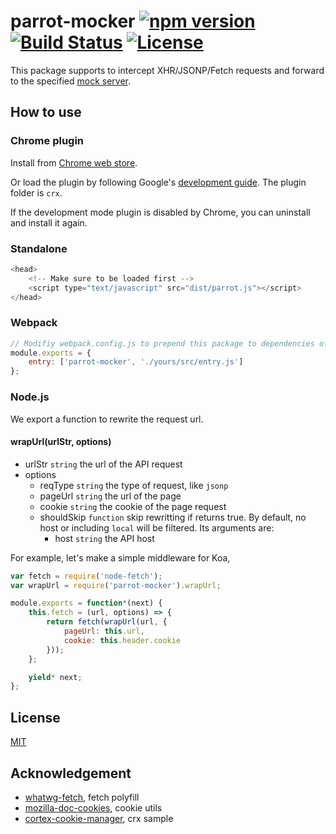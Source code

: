 # parrot-mocker [![npm version](https://badge.fury.io/js/parrot-mocker.svg)](https://badge.fury.io/js/parrot-mocker) [![Build Status](https://travis-ci.org/chinesedfan/parrot-mocker.svg?branch=master)](https://travis-ci.org/chinesedfan/parrot-mocker) [![License](https://img.shields.io/github/license/chinesedfan/parrot-mocker.svg)][license]

This package supports to intercept XHR/JSONP/Fetch requests and forward to the specified [mock server](https://github.com/chinesedfan/parrot-mocker-web).

## How to use

### Chrome plugin

Install from [Chrome web store](https://chrome.google.com/webstore/detail/parrotmocker/hdhamekapmnmceohfdbfelofidflfelm).

Or load the plugin by following Google's [development guide](https://developer.chrome.com/extensions/getstarted#unpacked). The plugin folder is `crx`.

If the development mode plugin is disabled by Chrome, you can uninstall and install it again.

### Standalone

```js
<head>
    <!-- Make sure to be loaded first -->
    <script type="text/javascript" src="dist/parrot.js"></script>
</head>
```

### Webpack

```js
// Modifiy webpack.config.js to prepend this package to dependencies of each entry
module.exports = {
    entry: ['parrot-mocker', './yours/src/entry.js']  
};
```

### Node.js

We export a function to rewrite the request url.

#### wrapUrl(urlStr, options)

- urlStr `string` the url of the API request
- options
    - reqType `string` the type of request, like `jsonp`
    - pageUrl `string` the url of the page
    - cookie `string` the cookie of the page request
    - shouldSkip `function` skip rewritting if returns true. By default, no host or including `local` will be filtered. Its arguments are:
        - host `string` the API host

For example, let's make a simple middleware for Koa,

```js
var fetch = require('node-fetch');
var wrapUrl = require('parrot-mocker').wrapUrl;

module.exports = function*(next) {
    this.fetch = (url, options) => {
        return fetch(wrapUrl(url, {
            pageUrl: this.url,
            cookie: this.header.cookie
        }));
    };

    yield* next;
};
```

## License

[MIT][license]

## Acknowledgement

* [whatwg-fetch](https://www.npmjs.com/package/whatwg-fetch), fetch polyfill
* [mozilla-doc-cookies](https://www.npmjs.com/package/mozilla-doc-cookies), cookie utils
* [cortex-cookie-manager](https://github.com/cortexjs/cortex-cookie-manager), crx sample

[license]: https://github.com/chinesedfan/parrot-mocker/blob/master/LICENSE
